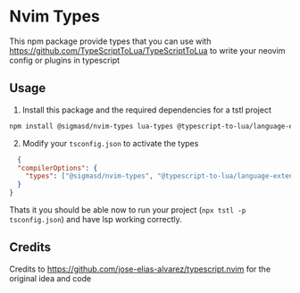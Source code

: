 # Nvim Types

This npm package provide types that you can use with https://github.com/TypeScriptToLua/TypeScriptToLua to write your neovim config or plugins in typescript

## Usage

1. Install this package and the required dependencies for a tstl project

```bash
npm install @sigmasd/nvim-types lua-types @typescript-to-lua/language-extensions typescript-to-lua typescript --save-dev 
```


2. Modify your `tsconfig.json` to activate the types

```json
  {
  "compilerOptions": {
    "types": ["@sigmasd/nvim-types", "@typescript-to-lua/language-extensions", "lua-types/jit"]
  }
}
```

Thats it you should be able now to run your project (`npx tstl -p tsconfig.json`) and have lsp working correctly.

## Credits

Credits to https://github.com/jose-elias-alvarez/typescript.nvim for the original idea and code
